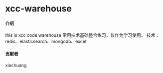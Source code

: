 # xcc-warehouse

#### 介绍
this is xcc code warehouse
常用技术基础整合练习，仅作为学习使用。
技术：
	redis、elasticsearch、mongodb、excel

#### 贡献者
xiechuang

